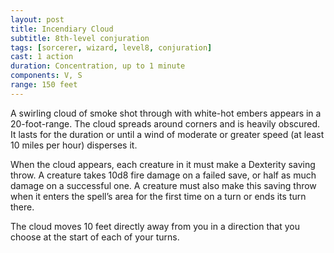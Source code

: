 ```yaml
---
layout: post
title: Incendiary Cloud
subtitle: 8th-level conjuration
tags: [sorcerer, wizard, level8, conjuration]
cast: 1 action
duration: Concentration, up to 1 minute
components: V, S
range: 150 feet
---
```

A swirling cloud of smoke shot through with white-hot embers appears in a 20-foot-range. The cloud spreads around corners and is heavily obscured. It lasts for the duration or until a wind of moderate or greater speed (at least 10 miles per hour) disperses it.

When the cloud appears, each creature in it must make a Dexterity saving throw. A creature takes 10d8 fire damage on a failed save, or half as much damage on a successful one. A creature must also make this saving throw when it enters the spell’s area for the first time on a turn or ends its turn there.

The cloud moves 10 feet directly away from you in a direction that you choose at the start of each of your turns.